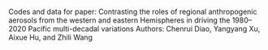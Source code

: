 Codes and data for paper: 
Contrasting the roles of regional anthropogenic aerosols from the western and eastern Hemispheres in driving the 1980–2020 Pacific multi-decadal variations
Authors: Chenrui Diao, Yangyang Xu, Aixue Hu, and Zhili Wang
